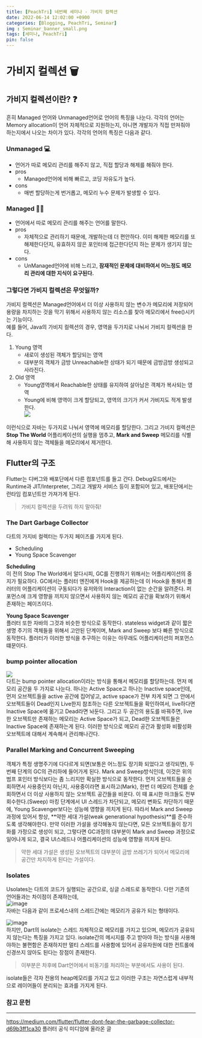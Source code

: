 ```yaml
---
title: [PeachTri] 네번째 세미나 - 가비지 컬렉션
date: 2022-06-14 12:02:00 +0900
categories: [Blogging, PeachTri, Seminar]
img : Seminar_banner_small.png
tags: [세미나, PeachTri]
pin: false
---
```

# 가비지 컬렉션  :wastebasket:
## 가비지 컬렉션이란? ❓
 흔히 Managed 언어와 Unmanaged언어로 언어의 특징을 나눈다.
 각각의 언어는 Memory allocation이 언어 자체적으로 지원하는지, 아니면 개발자가 직접 만져줘야 하는지에서 나오는 차이가 있다. 각각의 언어의 특징은 다음과 같다.
 ### Unmanaged 💻
 - 언어가 따로 메모리 관리를 해주지 않고, 직접 할당과 해제를 해줘야 한다.
 - pros
    - Managed언어에 비해 빠르고, 코딩 자유도가 높다.
 - cons
    - 매번 할당하는게 번거롭고, 메모리 누수 문제가 발생할 수 있다.

### Managed 👨‍🏭
 - 언어에서 따로 메모리 관리를 해주는 언어를 말한다.
 - pros
    - 자체적으로 관리하기 때문에, 개발하는데 더 편안하다. 이미 해제한 메모리를 또 해제한다던지, 유효하지 않은 포인터에 접근한다던지 하는 문제가 생기지 않는다.
 - cons
    - UnManaged언어에 비해 느리고, **잠재적인 문제에 대비하여서 어느정도 메모리 관리에 대한 지식이 요구된다.** 
### 그렇다면 가비지 컬렉션은 무엇일까?
가비지 컬렉션은 Managed언어에서 더 이상 사용하지 않는 변수가 메모리에 저장되어 용량을 차지하는 것을 막기 위해서 사용하지 않는 리소스를 찾아 메모리에서 free()시키는 기능이다.  
예를 들어, Java의 가비지 컬렉션의 경우, 영역을 두가지로 나눠서 가비지 컬렉션을 한다.
1. Young 영역
   - 새로이 생성된 객체가 할당되는 영역
   - 대부분의 객체가 금방 Unreachable한 상태가 되기 때문에 금방금방 생성되고 사라진다.
2. Old 영역
   - Young영역에서 Reachable한 상태를 유지하여 살아남은 객체가 복사되는 영역
   - Young에 비해 영역이 크게 할당되고, 영역의 크기가 커서 가비지도 적게 발생한다.  
![](https://img1.daumcdn.net/thumb/R1280x0/?scode=mtistory2&fname=https%3A%2F%2Fblog.kakaocdn.net%2Fdn%2Fva8qQ%2FbtqUSpSocbS%2FkxTvtnmrdhf4bnVPXth0UK%2Fimg.png)  

이런식으로 자바는 두가지로 나눠서 영역에 메모리를 할당한다.
그리고 가비지 컬렉션은 **Stop The World** 어플리케이션의 실행을 멈추고, **Mark and Sweep** 메모리를 식별해 사용하지 않는 객체들을 메모리에서 제거한다. 

## Flutter의 구조
Flutter는 디버그와 배포단에서 다른 컴포넌트를 들고 간다. Debug모드에서는 Runtime과 JIT/Interpreter, 그리고 개발자 서비스 등이 포함되어 있고, 배포단에서는 런타임 컴포넌트만 가져가게 된다.

> 가비지 컬렉션을 두려워 하지 말아줘!

### The Dart Garbage Collector
다트의 가지비 컬렉터는 두가지 페이즈를 가지게 된다.
- Scheduling
- Young Space Scavenger

**Scheduling**  
이 전의 Stop The World에서 알다시피, GC를 진행하기 위해서는 어플리케이션의 중지가 필요하다. GC에서는 플러터 엔진에게 Hook을 제공하는데 이 Hook을 통해서 플러터의 어플리케이션이 구동되다가 유저와의 Interaction이 없는 순간을 알려준다. 퍼포먼스에 크게 영향을 끼치지 않으면서 사용하지 않는 메모리 공간을 확보하기 위해서 존재하는 페이즈이다.  
  
**Young Space Scavenger**  
플러터 또한 자바의 그것과 비슷한 방식으로 동작한다. stateless widget과 같이 짧은 생명 주기의 객체들을 위해서 고안된 단계이며, Mark and Sweep 보다 빠른 방식으로 동작한다. 플러터가 이러한 방식을 추구하는 이유는 아무래도 어플리케이션의 퍼포먼스 떄문이다.

### bump pointer allocation
![](https://miro.medium.com/max/1400/1*pNaeZ0l8oMCP-f1UUs-V1g.png)  
다트는 bump pointer allocation이라는 방식을 통해서 메모리를 할당하는데. 먼저 메모리 공간을 두 가지로 나눈다. 하나는 Active Space고 하나는 Inactive space인데, 먼저 오브젝트들을 active 공간에 집어넣고, active space가 전부 차게 되면 그 안에서 오브젝트들이 Dead인지 Live한지 참조하는 다른 오브젝트들을 확인하여서, live하다면 Inactive Space에 옮기고 Dead라면 놔둔다. 그리고 두 공간의 용도를 바꿔주면, live한 오브젝트만 존재하는 메모리는 Active Space가 되고, Dead한 오브젝트들은 Inactive Space에 존재하는게 된다. 이러한 방식으로 메모리 공간과 활성화 비활성화 오브젝트에 대해서 계속해서 관리해나간다.  

### Parallel Marking and Concurrent Sweeping
객체가 특정 생명주기에 다다르게 되면(보통은 어느정도 장기화 되었다고 생각되면), 두번째 단계의 GC의 관리하에 들어가게 된다. Mark and Sweep방식인데, 이것은 위의 범프 포인터 방식보다는 좀 느리지만 확실한 방식으로 동작한다. 먼저 오브젝트들을 순회하면서 사용중인지 아닌지, 사용중이라면 표시하고(Mark), 한번 더 메모리 전체를 순회하면서 더 이상 사용하지 않는 오브젝트 공간들을 비운다. 이 때 표시한 마크들도 전부 회수한다.(Sweep)
 마킹 단계에서 UI 스레드가 차단되고, 메모리 변화도 차단하기 때문에, Young Scavenger보다는 성능에 영향을 끼치게 된다. 따라서 Mark and Sweep 과정에 있어서 항상, **약한 세대 가설(weak generational hypothesis)**를 준수하도록 생각해야한다. 만약 이러한 가설을 생각해놓지 않는다면, 모든 오브젝트들이 장기화를 가정으로 생성이 되고, 그렇다면 GC과정의 대부분이 Mark and Sweep 과정으로 일어나게 되고, 결국 UI스레드나 어플리케이션의 성능에 영향을 끼치게 된다.

 > 약한 세대 가설은 생성된 오브젝트의 대부분이 금방 쓰레기가 되어서 메모리에 공간만 차지하게 된다는 가설이다.

### Isolates
Usolates는 다트의 코드가 실행되는 공간으로, 싱글 스레드로 동작한다. 다만 기존의 언어들과는 차이점이 존재하는데,  
![image](https://user-images.githubusercontent.com/74250270/174203282-feacc2b2-7bc1-4880-8c32-fa17cfef2bdc.png)  
자바는 다음과 같이 프로세스내의 스레드간에는 메모리가 공유가 되는 형태이다.  
  

![image](https://user-images.githubusercontent.com/74250270/174203334-b0a313ff-3fa6-4a6a-9171-2a4e096aca18.png)  
하지만, Dart의 isolate는 스레드 자체적으로 메모리를 가지고 있으며, 메모리가 공유되지 않는다는 특징을 가지고 있다. isolate간의 메시지를 주고 받아야 하는 방식을 사용해야하는 불편함은 존재하지만 멀티 스레드를 사용함에 있어서 공유자원에 대한 컨트롤에 신경쓰지 않아도 된다는 장점이 존재한다.

> 이부분은 차후에 Dart언어에서 비동기를 처리하는 부분에서도 사용이 된다.

isolate들은 각자 전용의 heap메모리를 가지고 있고 이러한 구조는 자연스럽게 내부적으로 레이어들이 분리되는 효과를 가지게 된다.

### 참고 문헌
---
https://medium.com/flutter/flutter-dont-fear-the-garbage-collector-d69b3ff1ca30
플러터 공식 미디엄에 올라온 글
